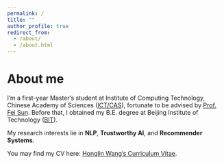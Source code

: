 ```yaml
---
permalink: /
title: ""
author_profile: true
redirect_from: 
  - /about/
  - /about.html
---
```




About me
======
I’m a first-year Master’s student at Institute of Computing Technology, Chinese Academy of Sciences ([ICT/CAS](http://www.ict.ac.cn/)), fortunate to be advised by [Prof. Fei Sun](https://ofey.me/). Before that, I obtained my B.E. degree at Beijing Institute of Technology ([BIT](https://www.bit.edu.cn/)).

My research interests lie in **NLP**, **Trustworthy AI**, and **Recommender Systems**.

You may find my CV here: [Honglin Wang’s Curriculum Vitae](../assets/CV_Honglin_Wang.pdf).
